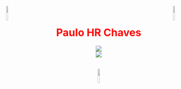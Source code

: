 <img align="left" src="https://blueprinteventsja.com/wp-content/uploads/2019/11/gif-bounce-arrow-2.gif" width="10%" style="display:inline;"><img align="right" src="https://blueprinteventsja.com/wp-content/uploads/2019/11/gif-bounce-arrow-2.gif" width="10%" style="display:inline;">
<br>
<h1 align="center" style="color:#FF0000;">Paulo HR Chaves</h1>
<p align="center">
    <img src="https://readme-typing-svg.herokuapp.com/?lines=Hello!;Welcome+to+my+profile!&font=Fira%20Code&color=2291E5&center=true&width=300&height=70">
    <br>
    <img src="https://readme-typing-svg.herokuapp.com/?lines=Olá!;Bem-vindo+ao+meu+perfil!&font=Fira%20Code&color=12F70C&center=true&width=300&height=70">
</p>
<br>
<div align="center">
    <img src="https://upload.wikimedia.org/wikipedia/commons/a/ad/YouTube_loading_symbol_3_%28transparent%29.gif" width="10%" style="display:inline;">
</div>
<!--
<div style="display: inline_block">
    <img width="50%" height="200px" src="https://github-readme-stats.vercel.app/api/top-langs/?username=PauloHRChaves&layout=compact&hide_border=true&title_color=FFFFFF&text_color=B0C4DE&bg_color=000000" alt="Mais utilizadas"/>
</div>-->
<br>
<h1></h1>
<!--
<div style="display: inline_block" align="center">
    <img align="center" alt="Docker" src="https://img.shields.io/badge/Docker-2CA5E0?style=for-the-badge&logo=docker&logoColor=white">
    <img align="center" alt="Python" src="https://img.shields.io/badge/Python-0a516d?style=for-the-badge&logo=python&logoColor=white">
    <img align="center" alt="HTML5" src="https://img.shields.io/badge/HTML5-E34F26?style=for-the-badge&logo=html5&logoColor=white">
    <img align="center" alt="CSS3" src="https://img.shields.io/badge/CSS3-1572B6?style=for-the-badge&logo=css&logoColor=white">
    <img align="center"  alt="Javascript" src="https://img.shields.io/badge/-JavaScript-333333?style=for-the-badge&logo=javascript&logoColor=white">
    <img align="center" alt="Git" src="https://img.shields.io/badge/GIT-E44C30?style=for-the-badge&logo=git&logoColor=white">-->
</div>